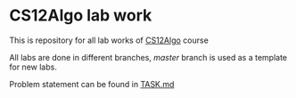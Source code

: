 # CS12Algo lab work

This is repository for all lab works of [CS12Algo](https://hyper.mephi.ru/courses/course-v1:MEPhIx+CS212Algo+2021Spring/info) course

All labs are done in different branches, *master* branch is used as a template for new labs.

Problem statement can be found in [TASK.md](TASK.md)